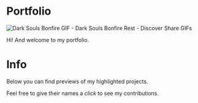 # Portfolio

![Dark Souls Bonfire GIF - Dark Souls Bonfire Rest - Discover   Share GIFs](https://github.com/user-attachments/assets/25217c1c-dbca-4030-b8e6-0a28a4f189f0)

Hi! And welcome to my portfolio.

# Info
Below you can find previews of my highlighted projects.

Feel free to give their names a *click* to see my contributions.
